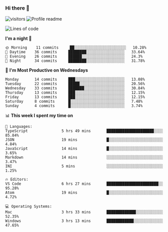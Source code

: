 ### Hi there 👋  
![visitors](https://visitor-badge.laobi.icu/badge?page_id=leverglowh) ![Profile readme](https://github.com/leverglowh/leverglowh/workflows/Profile%20readme/badge.svg?branch=master)

<!--START_SECTION:waka-->
![Lines of code](https://img.shields.io/badge/From%20Hello%20World%20I've%20written-729147%20Lines%20of%20code-blue)

**I'm a night 🦉** 

```text
🌞 Morning    11 commits     ██░░░░░░░░░░░░░░░░░░░░░░░   10.28% 
🌆 Daytime    36 commits     ████████░░░░░░░░░░░░░░░░░   33.64% 
🌃 Evening    26 commits     ██████░░░░░░░░░░░░░░░░░░░   24.3% 
🌙 Night      34 commits     ████████░░░░░░░░░░░░░░░░░   31.78%

```
📅 **I'm Most Productive on Wednesdays** 

```text
Monday       14 commits     ███░░░░░░░░░░░░░░░░░░░░░░   13.08% 
Tuesday      22 commits     █████░░░░░░░░░░░░░░░░░░░░   20.56% 
Wednesday    33 commits     ███████░░░░░░░░░░░░░░░░░░   30.84% 
Thursday     13 commits     ███░░░░░░░░░░░░░░░░░░░░░░   12.15% 
Friday       13 commits     ███░░░░░░░░░░░░░░░░░░░░░░   12.15% 
Saturday     8 commits      █░░░░░░░░░░░░░░░░░░░░░░░░   7.48% 
Sunday       4 commits      █░░░░░░░░░░░░░░░░░░░░░░░░   3.74%

```


📊 **This week I spent my time on** 

```text
💬 Languages: 
TypeScript               5 hrs 49 mins       █████████████████████░░░░   85.84% 
JSON                     19 mins             █░░░░░░░░░░░░░░░░░░░░░░░░   4.84% 
JavaScript               14 mins             █░░░░░░░░░░░░░░░░░░░░░░░░   3.65% 
Markdown                 14 mins             ░░░░░░░░░░░░░░░░░░░░░░░░░   3.47% 
INI                      5 mins              ░░░░░░░░░░░░░░░░░░░░░░░░░   1.25%

🔥 Editors: 
VS Code                  6 hrs 27 mins       ███████████████████████░░   95.28% 
Atom                     19 mins             █░░░░░░░░░░░░░░░░░░░░░░░░   4.72%

💻 Operating Systems: 
Mac                      3 hrs 33 mins       █████████████░░░░░░░░░░░░   52.35% 
Windows                  3 hrs 13 mins       ████████████░░░░░░░░░░░░░   47.65%

```


<!--END_SECTION:waka-->
